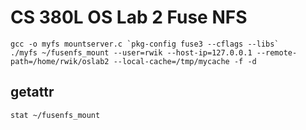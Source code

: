 # CS 380L OS Lab 2 Fuse NFS

```shell
gcc -o myfs mountserver.c `pkg-config fuse3 --cflags --libs`
./myfs ~/fusenfs_mount --user=rwik --host-ip=127.0.0.1 --remote-path=/home/rwik/oslab2 --local-cache=/tmp/mycache -f -d
```


## getattr 
```shell
stat ~/fusenfs_mount
```